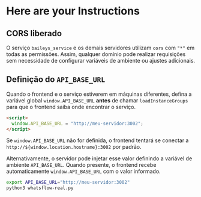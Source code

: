 # Here are your Instructions

## CORS liberado

O serviço `baileys_service` e os demais servidores utilizam `cors` com
`"*"` em todas as permissões. Assim, qualquer domínio pode realizar
requisições sem necessidade de configurar variáveis de ambiente ou
ajustes adicionais.

## Definição do `API_BASE_URL`

Quando o frontend e o serviço estiverem em máquinas diferentes,
defina a variável global `window.API_BASE_URL` **antes** de
chamar `loadInstanceGroups` para que o frontend saiba onde encontrar o
serviço.

```html
<script>
  window.API_BASE_URL = "http://meu-servidor:3002";
</script>
```

Se `window.API_BASE_URL` não for definida, o frontend tentará se conectar
a `http://${window.location.hostname}:3002` por padrão.

Alternativamente, o servidor pode injetar esse valor definindo a variável de
ambiente `API_BASE_URL`. Quando presente, o frontend recebe
automaticamente `window.API_BASE_URL` com o valor informado.

```bash
export API_BASE_URL="http://meu-servidor:3002"
python3 whatsflow-real.py
```

